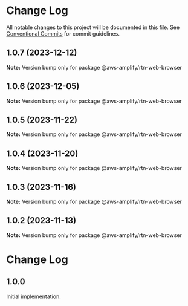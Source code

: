 # Change Log

All notable changes to this project will be documented in this file.
See [Conventional Commits](https://conventionalcommits.org) for commit guidelines.

## 1.0.7 (2023-12-12)

**Note:** Version bump only for package @aws-amplify/rtn-web-browser

## 1.0.6 (2023-12-05)

**Note:** Version bump only for package @aws-amplify/rtn-web-browser

## 1.0.5 (2023-11-22)

**Note:** Version bump only for package @aws-amplify/rtn-web-browser

## 1.0.4 (2023-11-20)

**Note:** Version bump only for package @aws-amplify/rtn-web-browser

## 1.0.3 (2023-11-16)

**Note:** Version bump only for package @aws-amplify/rtn-web-browser

## 1.0.2 (2023-11-13)

**Note:** Version bump only for package @aws-amplify/rtn-web-browser

# Change Log

## 1.0.0

Initial implementation.
